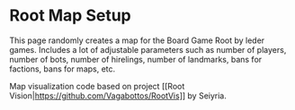 # Root Map Setup

This page randomly creates a map for the Board Game Root by leder games. Includes a lot of adjustable parameters such as number of players, number of bots, number of hirelings, number of landmarks, bans for factions, bans for maps, etc.

Map visualization code based on project [[Root Vision|https://github.com/Vagabottos/RootVis]] by Seiyria.

